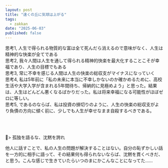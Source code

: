 ```yaml
---
layout: post
title: "遠くの丘に気球は上がる"
tags:
  - zakkan
date: "2025-06-03"
published: false
---
```

思考1, 人生で得られる物質的な富は全て死んだら消えるので意味がなく、人生は精神的な快楽が全てである<br>
思考2, 我々人間は人生を通して得られる精神的快楽を最大化することこそが幸福であり、人生の目標でもある<br> 
思考3, 常に不幸を感じる人間は人生の快楽の総収支がマイナスになっていく<br> 
思考4, 私は5年前に「私の未来に本当に不幸しかないのか確かめるために、高校生活や大学入学が含まれる5年間待ち、帰納的に見極めよう」と思った。結果は、人生はどんどん悪くなるばかりだった。私は将来幸福になる可能性がほぼゼロに等しい。<br> 
思考5, であるのならば、私は投資の損切りのように、人生の快楽の総収支がより負債の方向に傾く前に、少しでも人生が幸せなまま自殺するべきである。<br> <br> <br> <br>

 > 孤独を語るな、沈黙を誇れ<br> 

他人に話すことで、私の人生の問題が解決することはない。自分の恥ずかしい話を一方的に相手に語って、その結果何も得られないならば、沈黙を貫くべきだ、と思う。こんな感じで生きていたらいつのまにかこんなことになってた……